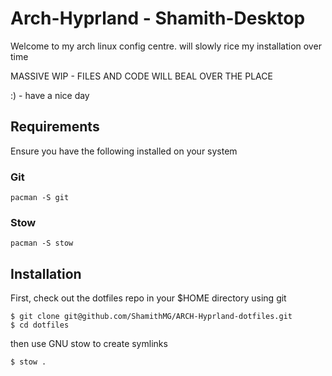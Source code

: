 # Arch-Hyprland - Shamith-Desktop


Welcome to my arch linux config centre.
will slowly rice my installation over time

MASSIVE WIP - FILES AND CODE WILL BEAL OVER THE PLACE

:) - have a nice day


## Requirements

Ensure you have the following installed on your system

### Git

```
pacman -S git
```

### Stow

```
pacman -S stow
```

## Installation

First, check out the dotfiles repo in your $HOME directory using git

```
$ git clone git@github.com/ShamithMG/ARCH-Hyprland-dotfiles.git
$ cd dotfiles
```

then use GNU stow to create symlinks

```
$ stow .
```
